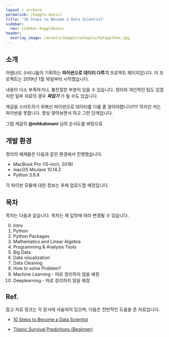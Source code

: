 ```yaml
---
layout : archive
permalink: /kaggle-basic/
title: "10 Steps to Become a Data Scientist"
sidebar:
  nav: sidebar-kagglebasic
header:
  overlay_image: /assets/images/category/datapython.jpg
---
```


## 소개

어썸너드 수비니움이 기획하는 **파이썬으로 데이터 다루기** 프로젝트 페이지입니다.
이 프로젝트는 2019년 1월 16일부터 시작했습니다.

내용이 다소 부족하거나, 불친절한 부분이 있을 수 있습니다.
정리와 개인적인 팁도 있겠지만 일부 자료의 경우 ***짜집기*** 가 될 수도 있습니다.

캐글을 스타트하기 위해선 파이썬으로 데이터를 다룰 줄 알아야합니다!!!!!
하지만 저는 파이썬을 못합니다. 항상 찾아보면서 하고 그런 단계입니다.

그럼 캐글의 **@mhbahmani** 님의 순서도를 바탕으로

## 개발 환경

정리의 예제들은 다음과 같은 환경에서 진행했습니다.

- MacBook Pro (15-inch, 2018)
- macOS MoJave 10.14.2
- Python 3.6.8

각 파이썬 모듈에 대한 정보는 후에 업로드할 예정입니다.

## 목차

목차는 다음과 같습니다. 목차는 제 입맛에 따라 변경될 수 있습니다.

0. Intro
1. Python
2. Python Packages
3. Mathematics and Linear Algebra
4. Programming & Analysis Tools
5. Big Data
6. Data visualization
7. Data Cleaning
8. How to solve Problem?
9. Machine Learning - 따로 정리하지 않을 예정
10. Deeplearning - 따로 정리하지 않을 예정

## Ref.

참고 자료 링크는 각 문서에 서술되어 있으며, 다음은 전반적인 도움을 준 자료입니다.

- [10 Steps to Become a Data Scientist](https://www.kaggle.com/mjbahmani/10-steps-to-become-a-data-scientist)

- [Titanic Survival Predictions (Beginner)](https://www.kaggle.com/nadintamer/titanic-survival-predictions-beginner)
